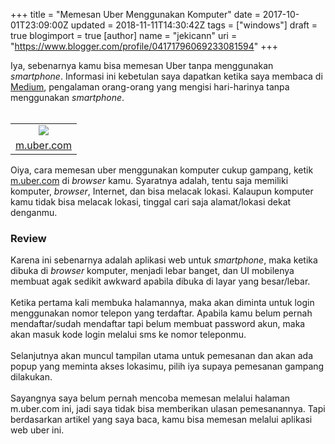 +++
title = "Memesan Uber Menggunakan Komputer"
date = 2017-10-01T23:09:00Z
updated = 2018-11-11T14:30:42Z
tags = ["windows"]
draft = true
blogimport = true 
[author]
	name = "jekicann"
	uri = "https://www.blogger.com/profile/04171796069233081594"
+++

Iya, sebenarnya kamu bisa memesan Uber tanpa menggunakan <i>smartphone</i>. Informasi ini kebetulan saya dapatkan ketika saya membaca di <a href="https://medium.com/without-a-phone/day-7-8c272cc45acb" rel="nofollow" target="_blank">Medium</a>, pengalaman orang-orang yang mengisi hari-harinya tanpa menggunakan <i>smartphone</i>.<br /><br /><table align="center" cellpadding="0" cellspacing="0" class="tr-caption-container" style="margin-left: auto; margin-right: auto; text-align: center;"><tbody><tr><td style="text-align: center;"><a href="https://2.bp.blogspot.com/-UJVPPxQfY4s/WdEP67bdQkI/AAAAAAAAdLE/dBg13DiCrwIXXXXxHvW7KC3F9n_8PDd5ACEwYBhgL/s1600/IMG_4733%2Bcopy.jpg" imageanchor="1" style="margin-left: auto; margin-right: auto;"><img border="0" data-original-height="683" data-original-width="1024" src="https://2.bp.blogspot.com/-UJVPPxQfY4s/WdEP67bdQkI/AAAAAAAAdLE/dBg13DiCrwIXXXXxHvW7KC3F9n_8PDd5ACEwYBhgL/s1600/IMG_4733%2Bcopy.jpg" /></a></td></tr><tr><td class="tr-caption" style="text-align: center;"><a href="https://m.uber.com/" rel="nofollow" target="_blank">m.uber.com</a></td></tr></tbody></table>Oiya, cara memesan uber menggunakan komputer cukup gampang, ketik <a href="https://m.uber.com/" rel="nofollow" target="_blank">m.uber.com</a> di <i>browser </i>kamu. Syaratnya adalah, tentu saja memiliki komputer, <i>browser</i>, Internet, dan bisa melacak lokasi. Kalaupun komputer kamu tidak bisa melacak lokasi, tinggal cari saja alamat/lokasi dekat denganmu.<br /><h3>Review</h3><div>Karena ini sebenarnya adalah aplikasi web untuk <i>smartphone</i>, maka ketika dibuka di <i>browser </i>komputer, menjadi lebar banget, dan UI mobilenya membuat agak sedikit awkward apabila dibuka di layar yang besar/lebar.&nbsp;</div><div><br /></div><div>Ketika pertama kali membuka halamannya, maka akan diminta untuk login menggunakan nomor telepon yang terdaftar. Apabila kamu belum pernah mendaftar/sudah mendaftar tapi belum membuat password akun, maka akan masuk kode login melalui sms ke nomor teleponmu.&nbsp;</div><div><br /></div><div>Selanjutnya akan muncul tampilan utama untuk pemesanan dan akan ada popup yang meminta akses lokasimu, pilih iya supaya pemesanan gampang dilakukan.&nbsp;</div><div><br /></div><div>Sayangnya saya belum pernah mencoba memesan melalui halaman m.uber.com ini, jadi saya tidak bisa memberikan ulasan pemesanannya. Tapi berdasarkan artikel yang saya baca, kamu bisa memesan melalui aplikasi web uber ini.&nbsp;</div><div><br /></div><div><br /></div>
